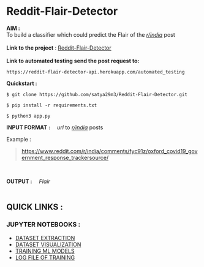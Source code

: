 # **Reddit-Flair-Detector**
**AIM :**<br> 
To build a classifier which could predict the Flair of the [_r/india_](https://www.reddit.com/r/india/) post
<br>
<br>
**Link to the project** : [Reddit-Flair-Detector](https://reddit-flare-detector.herokuapp.com/)
<br>
<br>
**Link to automated testing send the post request to:**
```
https://reddit-flair-detector-api.herokuapp.com/automated_testing
```

**Quickstart :**
```
$ git clone https://github.com/satya29m3/Reddit-Flair-Detector.git
```
```
$ pip install -r requirements.txt
```
```
$ python3 app.py
```

**INPUT FORMAT :**&emsp;  _url_ to [_r/india_](https://www.reddit.com/r/india/) posts<br />

Example : 

>https://www.reddit.com/r/india/comments/fyc91z/oxford_covid19_government_response_trackersource/
<br>

**OUTPUT :**&emsp; _Flair_ 
<br />
<br>
## **QUICK LINKS :**


### JUPYTER NOTEBOOKS :
* [DATASET EXTRACTION](https://github.com/satya29m3/Reddit-Flair-Detector/tree/master/Jupyter%20Notebook/reddit_data_load.ipynb)
* [DATASET VISUALIZATION](https://github.com/satya29m3/Reddit-Flair-Detector/tree/master/Jupyter%20Notebook/Data_visualization.ipynb)
* [TRAINING ML MODELS](https://github.com/satya29m3/Reddit-Flair-Detector/tree/master/Jupyter%20Notebook/Training_model_ML_implementaion.ipynb)
* [LOG FILE OF TRAINING](https://github.com/satya29m3/Reddit-Flair-Detector/blob/master/Jupyter%20Notebook/README.md)
